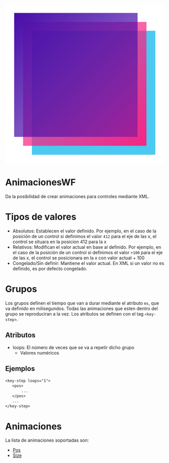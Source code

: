 ![alt text](logo.svg "Logo")
# AnimacionesWF
Da la posibilidad de crear animaciones para controles mediante XML.
# Tipos de valores
- Absolutos: Establecen el valor definido. Por ejemplo, en el caso de la posición de un control si definimos el valor `412` para el eje de las x, el control se situara en la posicion 412 para la x
- Relativos: Modifican el valor actual en base al definido. Por ejemplo, en el caso de la posición de un control si definimos el valor `+100` para el eje de las x, el control se posicionara en la x con valor actual + 100
- Congelado/Sin definir: Mantiene el valor actual. En XML si un valor no es definido, es por defecto congelado.

# Grupos
Los grupos definen el tiempo que van a durar mediante el atributo `ms`, que va definido en milisegundos. Todas las animaciones que esten dentro del grupo se reproduciran a la vez.
Los atributos se definen con el tag `<key-step>`.
## Atributos
 - loops: El número de veces que se va a repetir dicho grupo
    - Valores numéricos

 ## Ejemplos
 ```
<key-step loops="1">
    <pos>
        ...
    </pos>
    ...
</key-step>
```

# Animaciones
La lista de animaciones soportadas son:
 - [Pos](doc/AnimacionPos.md)
 - [Size](doc/AnimacionSize.md)
